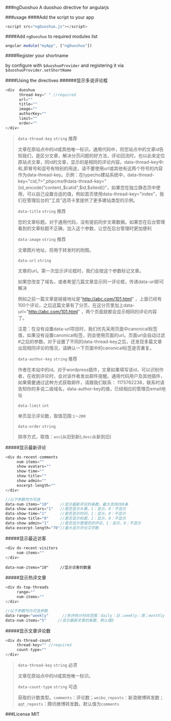 ###ngDuoshuo
A duoshuo directive for angularjs

###usage
####Add the script to your app
``` javascript
<script src="ngDuoshuo.js"></script>
```
####Add `ngDuoshuo` to required modules list
``` javascript
angular.module("myApp", ["ngDuoshuo"])
```
####Register your shortname

by configure with `$duoshuoProvider` and registering it via `$duoshuoProvider.setShortName`

####Using the directives
######显示多说评论框
``` javascript
<div  duoshuo 
      thread-key=" " //required
      url=""
      title=""
      image=""
      authorKey=""
      limit=""
      order=""
</div>
```
>`data-thread-key` `string` 推荐
>
>文章在原站点中的id或其他唯一标识。通用代码中，将您站点中的文章id告知我们，是区分文章，解决分页问题的好方法，评论回流时，也以此来定位原站点文章，同id的文章，显示的是相同的评论内容。data-thread-key中:和,即冒号和逗号有特别的用途，请不要使用url或其他有这两个符号的内容作为data-thread-key。示例：在typecho建站系统中，data-thread-key="<?php echo $this->cid;?>",phpcms中data-thread-key="{id_encode("content_$catid",$id,$siteid)}"，如果您在独立静态页中使用，可以自己设置合适的值，例如首页使用data-thread-key="index"，我们在管理后台的“工具”选项卡里提供了更多建站类型的示例。
>
>`data-title` `string` 推荐
>
>您的文章标题。对于通用代码，没有提前同步文章数据。如果您在后台管理看到的文章标题不正确，加入这个参数，让您在后台管理时更加便利
>
>`data-image` `string` 推荐
>
>文章图片地址，将用于转发时的附图。
>
>`data-url` `string`
>
>文章的url。第一次显示评论框时，我们会按这个参数标记文章。
>
>如果您改变了域名，或者希望几篇文章显示同一评论框，传递data-url即可解决
>
>例如之前一篇文章是链接地址是"http://abc.com/101.html" ，上面已经有100个评论，之后这篇文章有了分页，在这分页里加上data-url="http://abc.com/101.html" ，两个页面就都会显示相同的评论内容了。
>
>注意：在没有设置data-url项目时，我们优先采用页面中canonical标签值，如果没有设置canonical标签，则会使用页面的url。页面url会自动过滤#之后的参数。对于设置了不同的data-thread-key之后，还发现多篇文章出现相同评论的情况，请确认一下页面中的canonical标签是否重复。
>
>`data-author-key` `string` 推荐
>
>作者在本站中的id。对于wordpress插件，文章如果填写该id，可以识别作者，在收到评论时，会对该作者发出邮件提醒。通用代码用户及其他插件，如果需要通过这种方式获取邮件，请跟我们联系： 1175762238，联系时请告知你的多说二级域名，data-author-key的值，已经相应的管理员email地址
>
>`data-limit` `int`
>
>单页显示评论数，取值范围:`1～200`
>
>`data-order` `string`
>
>排序方式，取值：`asc`(从旧到新),`desc`从新到旧)

#####显示最新评论
``` javascript
<div ds-recent-comments 
     num-items=""
     show-avatars=""
     show-time=""
     show-title=""
     show-admin=""
     excerpt-length=""
</div>
```
``` javascript
//以下参数均为可选
data-num-items="10"     //显示最新评论的条数，最大支持200条
data-show-avatars="1"   //是否显示头像，1：显示，0：不显示
data-show-time="1"      //是否显示时间，1：显示，0：不显示
data-show-title="0"     //是否显示标题，1：显示，0：不显示
data-show-admin="1"     //是否显示管理员的评论，1：显示，0：不显示
data-excerpt-length="70"//最大显示评论汉字数
```
#####显示最近访客
``` javascript
<div ds-recent-visitors
     num-items=""
</div>
```
```
data-num-items="10"     //显示访客的数量
```
#####显示热评文章
``` javascript
<div ds-top-threads
     range=""
     num-items=""
</div>
```
``` javascript
//以下参数均为可选参数
data-range="weekly"      //热评统计时间范围：daily：日；weekly：周；monthly：月；默认值daily
data-num-items="5"     //显示最新文章的条数，默认值5
```
#####显示文章评论数
``` javascript
<div ds-thread-count
     thread-key="" //required
     count-type=""
</div>
```
>`data-thread-key` `string` 必须
>
>文章在原站点中的id或其他唯一标识。
>
>`data-count-type` `string` 可选
>
>获取的计数类型。`comments`：评论数；`weibo_reposts`：新浪微博转发数；`qqt_reposts`：腾讯微博转发数。默认值为`comments`


###License
MIT




